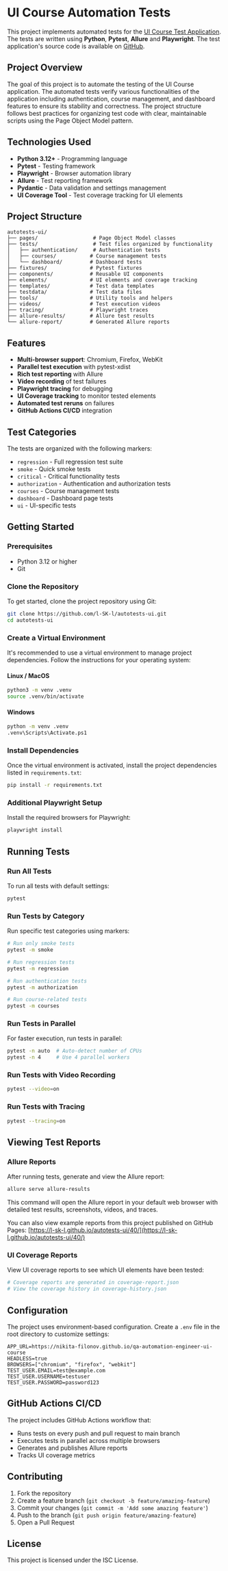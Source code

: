 # UI Course Automation Tests

This project implements automated tests for the [UI Course Test Application](https://nikita-filonov.github.io/qa-automation-engineer-ui-course/#/auth/login). The tests are written using **Python**, **Pytest**, **Allure** and **Playwright**. The test application's source code is available on [GitHub](https://github.com/Nikita-Filonov/qa-automation-engineer-ui-course).

## Project Overview

The goal of this project is to automate the testing of the UI Course application. The automated tests verify various functionalities of the application including authentication, course management, and dashboard features to ensure its stability and correctness. The project structure follows best practices for organizing test code with clear, maintainable scripts using the Page Object Model pattern.

## Technologies Used

- **Python 3.12+** - Programming language
- **Pytest** - Testing framework
- **Playwright** - Browser automation library
- **Allure** - Test reporting framework
- **Pydantic** - Data validation and settings management
- **UI Coverage Tool** - Test coverage tracking for UI elements

## Project Structure

```
autotests-ui/
├── pages/                  # Page Object Model classes
├── tests/                  # Test files organized by functionality
│   ├── authentication/     # Authentication tests
│   ├── courses/           # Course management tests
│   └── dashboard/         # Dashboard tests
├── fixtures/              # Pytest fixtures
├── components/            # Reusable UI components
├── elements/              # UI elements and coverage tracking
├── templates/             # Test data templates
├── testdata/              # Test data files
├── tools/                 # Utility tools and helpers
├── videos/                # Test execution videos
├── tracing/               # Playwright traces
├── allure-results/        # Allure test results
└── allure-report/         # Generated Allure reports
```

## Features

- **Multi-browser support**: Chromium, Firefox, WebKit
- **Parallel test execution** with pytest-xdist
- **Rich test reporting** with Allure
- **Video recording** of test failures
- **Playwright tracing** for debugging
- **UI Coverage tracking** to monitor tested elements
- **Automated test reruns** on failures
- **GitHub Actions CI/CD** integration

## Test Categories

The tests are organized with the following markers:
- `regression` - Full regression test suite
- `smoke` - Quick smoke tests
- `critical` - Critical functionality tests
- `authorization` - Authentication and authorization tests
- `courses` - Course management tests
- `dashboard` - Dashboard page tests
- `ui` - UI-specific tests

## Getting Started

### Prerequisites

- Python 3.12 or higher
- Git

### Clone the Repository

To get started, clone the project repository using Git:

```bash
git clone https://github.com/l-SK-l/autotests-ui.git
cd autotests-ui
```

### Create a Virtual Environment

It's recommended to use a virtual environment to manage project dependencies. Follow the instructions for your operating system:

#### Linux / MacOS

```bash
python3 -m venv .venv
source .venv/bin/activate
```

#### Windows

```bash
python -m venv .venv
.venv\Scripts\Activate.ps1
```

### Install Dependencies

Once the virtual environment is activated, install the project dependencies listed in `requirements.txt`:

```bash
pip install -r requirements.txt
```

### Additional Playwright Setup

Install the required browsers for Playwright:

```bash
playwright install
```

## Running Tests

### Run All Tests

To run all tests with default settings:

```bash
pytest
```

### Run Tests by Category

Run specific test categories using markers:

```bash
# Run only smoke tests
pytest -m smoke

# Run regression tests
pytest -m regression

# Run authentication tests
pytest -m authorization

# Run course-related tests
pytest -m courses
```

### Run Tests in Parallel

For faster execution, run tests in parallel:

```bash
pytest -n auto  # Auto-detect number of CPUs
pytest -n 4     # Use 4 parallel workers
```

### Run Tests with Video Recording

```bash
pytest --video=on
```

### Run Tests with Tracing

```bash
pytest --tracing=on
```

## Viewing Test Reports

### Allure Reports

After running tests, generate and view the Allure report:

```bash
allure serve allure-results
```

This command will open the Allure report in your default web browser with detailed test results, screenshots, videos, and traces.

You can also view example reports from this project published on GitHub Pages: [https://l-sk-l.github.io/autotests-ui/40/](https://l-sk-l.github.io/autotests-ui/40/)

### UI Coverage Reports

View UI coverage reports to see which UI elements have been tested:

```bash
# Coverage reports are generated in coverage-report.json
# View the coverage history in coverage-history.json
```

## Configuration

The project uses environment-based configuration. Create a `.env` file in the root directory to customize settings:

```env
APP_URL=https://nikita-filonov.github.io/qa-automation-engineer-ui-course
HEADLESS=true
BROWSERS=["chromium", "firefox", "webkit"]
TEST_USER.EMAIL=test@example.com
TEST_USER.USERNAME=testuser
TEST_USER.PASSWORD=password123
```

## GitHub Actions CI/CD

The project includes GitHub Actions workflow that:
- Runs tests on every push and pull request to main branch
- Executes tests in parallel across multiple browsers
- Generates and publishes Allure reports
- Tracks UI coverage metrics

## Contributing

1. Fork the repository
2. Create a feature branch (`git checkout -b feature/amazing-feature`)
3. Commit your changes (`git commit -m 'Add some amazing feature'`)
4. Push to the branch (`git push origin feature/amazing-feature`)
5. Open a Pull Request

## License

This project is licensed under the ISC License.
